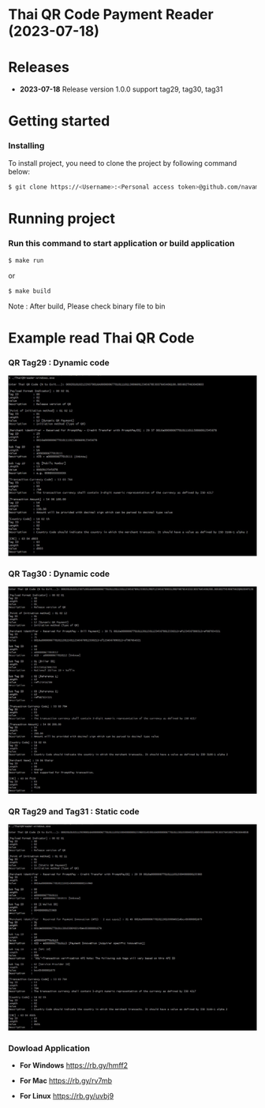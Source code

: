 # Thai QR Code Payment Reader (2023-07-18)
# Releases
* **2023-07-18** Release version 1.0.0 support tag29, tag30, tag31

# Getting started
### Installing
To install project, you need to clone the project by following command below:

```bash
$ git clone https://<Username>:<Personal access token>@github.com/navamin11/thaiQR-Reader.git thaiQR
```
# Running project
### Run this command to start application or build application
```bash
$ make run
```
or
```bash
$ make build
```
Note : After build, Please check binary file to bin

# Example read Thai QR Code
### QR Tag29 : Dynamic code
<p align="center"><img src="pic/tag29.jpg" alt="tag29 Preview"/></p>

### QR Tag30 : Dynamic code
<p align="center"><img src="pic/tag30.jpg" alt="tag30 Preview"/></p>

### QR Tag29 and Tag31 : Static code
<p align="center"><img src="pic/tag31.jpg" alt="tag31 Preview"/></p>

### Dowload Application
* **For Windows**
https://rb.gy/hmff2

* **For Mac**
https://rb.gy/rv7mb

* **For Linux**
https://rb.gy/uvbj9